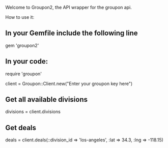 Welcome to Groupon2, the API wrapper for the groupon api.

How to use it:

## In your Gemfile include the following line

gem 'groupon2'

## In your code:

require 'groupon'

client = Groupon::Client.new("Enter your groupon key here")

## Get all available divisions

divisions = client.divisions

## Get deals

deals = client.deals(::division_id => 'los-angeles', :lat => 34.3, :lng => -118.15)

